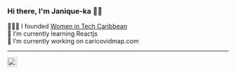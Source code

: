 ### Hi there, I'm Janique-ka 👋🏾

<p align="center">

👩🏾‍💻 I founded [Women in Tech Caribbean](http://womenintechcaribbean.com/)  </br>
🌱 I’m currently learning Reactjs </br> 
🔭 I’m currently working on caricovidmap.com </br>

--- 
<a href="http://twitter.com/JaniquekaJohn">
  <img align="left" alt="Janique-ka's Twitter" width="22px" src="https://cdn.jsdelivr.net/npm/simple-icons@v3/icons/twitter.svg" />
</a>
</p>



<!--
**luvi/luvi** is a ✨ _special_ ✨ repository because its `README.md` (this file) appears on your GitHub profile.

Here are some ideas to get you started:

- 🔭 I’m currently working on ...
- 🌱 I’m currently learning ...
- 👯 I’m looking to collaborate on ...
- 🤔 I’m looking for help with ...
- 💬 Ask me about ...
- 📫 How to reach me: ...
- 😄 Pronouns: ...
- ⚡ Fun fact: ...
-->
